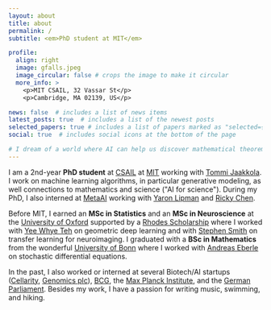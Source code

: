 ```yaml
---
layout: about
title: about
permalink: /
subtitle: <em>PhD student at MIT</em>

profile:
  align: right
  image: gfalls.jpeg
  image_circular: false # crops the image to make it circular
  more_info: >
    <p>MIT CSAIL, 32 Vassar St</p>
    <p>Cambridge, MA 02139, US</p>

news: false  # includes a list of news items
latest_posts: true  # includes a list of the newest posts
selected_papers: true # includes a list of papers marked as "selected={true}"
social: true  # includes social icons at the bottom of the page

# I dream of a world where AI can help us discover mathematical theorems, physical theories, # materials, or drugs much faster than we ever thought possible.
---
```


I am a 2nd-year **PhD student** at [CSAIL](https://www.csail.mit.edu/) at [MIT](https://mit.edu/) working with [Tommi Jaakkola](https://scholar.google.com/citations?user=Ao4gtsYAAAAJ&hl=en). I work on machine learning algorithms, in particular generative modeling, as well connections to mathematics and science ("AI for science").  During my PhD, I also interned at [MetaAI](https://ai.meta.com/blog/meta-fair-research-new-releases/) working with [Yaron Lipman](https://scholar.google.com/citations?user=vyteiT4AAAAJ&hl=en) and [Ricky Chen](https://scholar.google.com/citations?user=7MxQd6UAAAAJ&hl=en).

Before MIT, I earned an **MSc in Statistics** and an **MSc in Neuroscience** at the [University of Oxford](https://www.ox.ac.uk/) supported by a [Rhodes Scholarship](https://en.wikipedia.org/wiki/Rhodes_Scholarship) where I worked with [Yee Whye Teh](https://www.stats.ox.ac.uk/~teh/) on geometric deep learning and with [Stephen Smith](https://scholar.google.com/citations?user=gRptb5UAAAAJ&hl=en) on transfer learning for neuroimaging. I graduated with a **BSc in Mathematics** from the wonderful [University of Bonn](https://www.hcm.uni-bonn.de/) where I worked with [Andreas Eberle](https://scholar.google.de/citations?user=5sfw6SkAAAAJ&hl=de) on stochastic differential equations.

In the past, I also worked or interned at several Biotech/AI startups ([Cellarity](https://cellarity.com/), [Genomics plc](https://www.genomicsplc.com/)), [BCG](https://www.bcg.com/), the [Max Planck Institute](https://www.mpg.de/en), and the [German Parliament](https://www.bundestag.de/en). Besides my work, I have a passion for writing music, swimming, and hiking. 